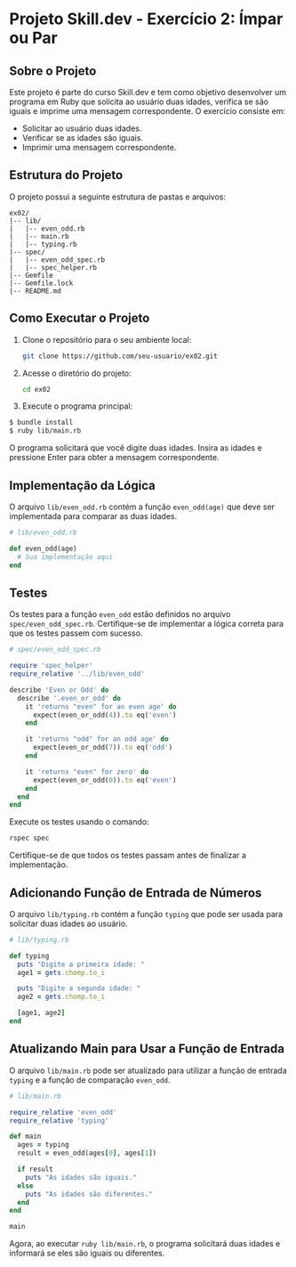 # Projeto Skill.dev - Exercício 2: Ímpar ou Par

## Sobre o Projeto

Este projeto é parte do curso Skill.dev e tem como objetivo desenvolver um programa em Ruby que solicita ao usuário duas idades, verifica se são iguais e imprime uma mensagem correspondente. O exercício consiste em:

- Solicitar ao usuário duas idades.
- Verificar se as idades são iguais.
- Imprimir uma mensagem correspondente.

## Estrutura do Projeto

O projeto possui a seguinte estrutura de pastas e arquivos:

```
ex02/
|-- lib/
|   |-- even_odd.rb
|   |-- main.rb
|   |-- typing.rb
|-- spec/
|   |-- even_odd_spec.rb
|   |-- spec_helper.rb
|-- Gemfile
|-- Gemfile.lock
|-- README.md
```

## Como Executar o Projeto

1. Clone o repositório para o seu ambiente local:

   ```bash
   git clone https://github.com/seu-usuario/ex02.git
   ```

2. Acesse o diretório do projeto:

   ```bash
   cd ex02
   ```

3. Execute o programa principal:

```bash
$ bundle install
$ ruby lib/main.rb
```

   O programa solicitará que você digite duas idades. Insira as idades e pressione Enter para obter a mensagem correspondente.

## Implementação da Lógica

O arquivo `lib/even_odd.rb` contém a função `even_odd(age)` que deve ser implementada para comparar as duas idades.

```ruby
# lib/even_odd.rb

def even_odd(age)
  # Sua implementação aqui
end
```

## Testes

Os testes para a função `even_odd` estão definidos no arquivo `spec/even_odd_spec.rb`. Certifique-se de implementar a lógica correta para que os testes passem com sucesso.

```ruby
# spec/even_odd_spec.rb

require 'spec_helper'
require_relative '../lib/even_odd'

describe 'Even or Odd' do
  describe '.even_or_odd' do
    it 'returns "even" for an even age' do
      expect(even_or_odd(4)).to eq('even')
    end

    it 'returns "odd" for an odd age' do
      expect(even_or_odd(7)).to eq('odd')
    end

    it 'returns "even" for zero' do
      expect(even_or_odd(0)).to eq('even')
    end
  end
end
```

Execute os testes usando o comando:

```bash
rspec spec
```

Certifique-se de que todos os testes passam antes de finalizar a implementação.

## Adicionando Função de Entrada de Números

O arquivo `lib/typing.rb` contém a função `typing` que pode ser usada para solicitar duas idades ao usuário.

```ruby
# lib/typing.rb

def typing
  puts "Digite a primeira idade: "
  age1 = gets.chomp.to_i

  puts "Digite a segunda idade: "
  age2 = gets.chomp.to_i

  [age1, age2]
end
```

## Atualizando Main para Usar a Função de Entrada

O arquivo `lib/main.rb` pode ser atualizado para utilizar a função de entrada `typing` e a função de comparação `even_odd`.

```ruby
# lib/main.rb

require_relative 'even_odd'
require_relative 'typing'

def main
  ages = typing
  result = even_odd(ages[0], ages[1])

  if result
    puts "As idades são iguais."
  else
    puts "As idades são diferentes."
  end
end

main
```

Agora, ao executar `ruby lib/main.rb`, o programa solicitará duas idades e informará se eles são iguais ou diferentes.